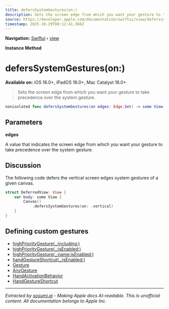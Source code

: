```yaml
---
title: defersSystemGestures(on:)
description: Sets the screen edge from which you want your gesture to take precedence over the system gesture.
source: https://developer.apple.com/documentation/swiftui/view/deferssystemgestures(on:)
timestamp: 2025-10-29T00:12:41.366Z
---
```


**Navigation:** [Swiftui](/documentation/swiftui) › [view](/documentation/swiftui/view)

**Instance Method**

# defersSystemGestures(on:)

**Available on:** iOS 16.0+, iPadOS 16.0+, Mac Catalyst 16.0+

> Sets the screen edge from which you want your gesture to take precedence over the system gesture.

```swift
nonisolated func defersSystemGestures(on edges: Edge.Set) -> some View
```

## Parameters

**edges**

A value that indicates the screen edge from which you want your gesture to take precedence over the system gesture.



## Discussion

The following code defers the vertical screen edges system gestures of a given canvas.

```swift
struct DeferredView: View {
    var body: some View {
        Canvas()
            .defersSystemGestures(on: .vertical)
    }
}
```

## Defining custom gestures

- [highPriorityGesture(_:including:)](/documentation/swiftui/view/highprioritygesture(_:including:))
- [highPriorityGesture(_:isEnabled:)](/documentation/swiftui/view/highprioritygesture(_:isenabled:))
- [highPriorityGesture(_:name:isEnabled:)](/documentation/swiftui/view/highprioritygesture(_:name:isenabled:))
- [handGestureShortcut(_:isEnabled:)](/documentation/swiftui/view/handgestureshortcut(_:isenabled:))
- [Gesture](/documentation/swiftui/gesture)
- [AnyGesture](/documentation/swiftui/anygesture)
- [HandActivationBehavior](/documentation/swiftui/handactivationbehavior)
- [HandGestureShortcut](/documentation/swiftui/handgestureshortcut)

---

*Extracted by [sosumi.ai](https://sosumi.ai) - Making Apple docs AI-readable.*
*This is unofficial content. All documentation belongs to Apple Inc.*
